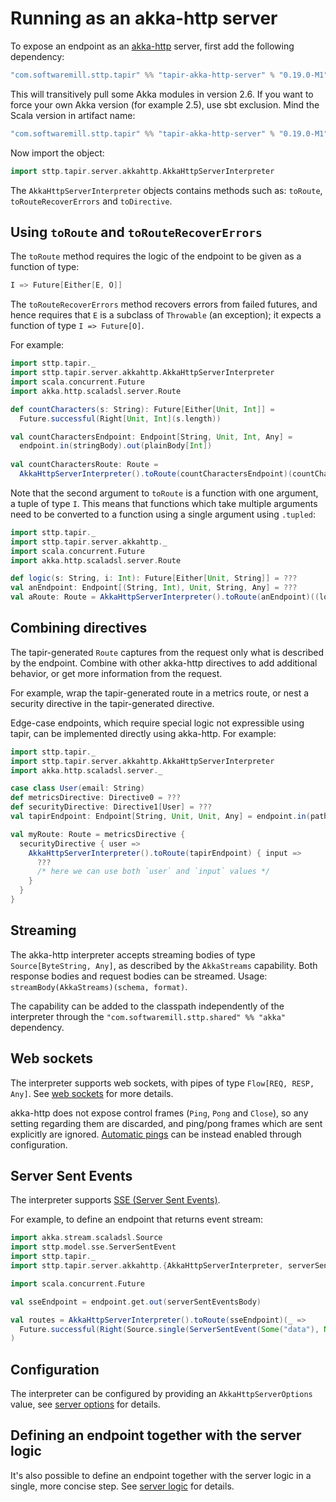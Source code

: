 # Running as an akka-http server

To expose an endpoint as an [akka-http](https://doc.akka.io/docs/akka-http/current/) server, first add the following 
dependency:

```scala
"com.softwaremill.sttp.tapir" %% "tapir-akka-http-server" % "0.19.0-M1"
```

This will transitively pull some Akka modules in version 2.6. If you want to force
your own Akka version (for example 2.5), use sbt exclusion. Mind the Scala version in artifact name:

```scala
"com.softwaremill.sttp.tapir" %% "tapir-akka-http-server" % "0.19.0-M1" exclude("com.typesafe.akka", "akka-stream_2.12")
```

Now import the object:

```scala
import sttp.tapir.server.akkahttp.AkkaHttpServerInterpreter
```

The `AkkaHttpServerInterpreter` objects contains methods such as: `toRoute`, `toRouteRecoverErrors` and `toDirective`.

## Using `toRoute` and `toRouteRecoverErrors`

The `toRoute` method requires the logic of the endpoint to be given as a function of type:

```scala
I => Future[Either[E, O]]
```

The `toRouteRecoverErrors` method recovers errors from failed futures, and hence requires that `E` is a subclass of
`Throwable` (an exception); it expects a function of type `I => Future[O]`.

For example:

```scala
import sttp.tapir._
import sttp.tapir.server.akkahttp.AkkaHttpServerInterpreter
import scala.concurrent.Future
import akka.http.scaladsl.server.Route

def countCharacters(s: String): Future[Either[Unit, Int]] = 
  Future.successful(Right[Unit, Int](s.length))

val countCharactersEndpoint: Endpoint[String, Unit, Int, Any] = 
  endpoint.in(stringBody).out(plainBody[Int])
  
val countCharactersRoute: Route = 
  AkkaHttpServerInterpreter().toRoute(countCharactersEndpoint)(countCharacters)
```

Note that the second argument to `toRoute` is a function with one argument, a tuple of type `I`. This means that 
functions which take multiple arguments need to be converted to a function using a single argument using `.tupled`:

```scala
import sttp.tapir._
import sttp.tapir.server.akkahttp._
import scala.concurrent.Future
import akka.http.scaladsl.server.Route

def logic(s: String, i: Int): Future[Either[Unit, String]] = ???
val anEndpoint: Endpoint[(String, Int), Unit, String, Any] = ???  
val aRoute: Route = AkkaHttpServerInterpreter().toRoute(anEndpoint)((logic _).tupled)
```

## Combining directives

The tapir-generated `Route` captures from the request only what is described by the endpoint. Combine
with other akka-http directives to add additional behavior, or get more information from the request.

For example, wrap the tapir-generated route in a metrics route, or nest a security directive in the
tapir-generated directive.

Edge-case endpoints, which require special logic not expressible using tapir, can be implemented directly
using akka-http. For example:

```scala
import sttp.tapir._
import sttp.tapir.server.akkahttp.AkkaHttpServerInterpreter
import akka.http.scaladsl.server._

case class User(email: String)
def metricsDirective: Directive0 = ???
def securityDirective: Directive1[User] = ???
val tapirEndpoint: Endpoint[String, Unit, Unit, Any] = endpoint.in(path[String]("input"))

val myRoute: Route = metricsDirective {
  securityDirective { user =>
    AkkaHttpServerInterpreter().toRoute(tapirEndpoint) { input => 
      ??? 
      /* here we can use both `user` and `input` values */
    }
  }
}
```

## Streaming

The akka-http interpreter accepts streaming bodies of type `Source[ByteString, Any]`, as described by the `AkkaStreams`
capability. Both response bodies and request bodies can be streamed. Usage: `streamBody(AkkaStreams)(schema, format)`.

The capability can be added to the classpath independently of the interpreter through the 
`"com.softwaremill.sttp.shared" %% "akka"` dependency.

## Web sockets

The interpreter supports web sockets, with pipes of type `Flow[REQ, RESP, Any]`. See [web sockets](../endpoint/websockets.md) 
for more details.

akka-http does not expose control frames (`Ping`, `Pong` and `Close`), so any setting regarding them are discarded, and
ping/pong frames which are sent explicitly are ignored. [Automatic pings](https://doc.akka.io/docs/akka-http/current/server-side/websocket-support.html#automatic-keep-alive-ping-support) 
can be instead enabled through configuration.

## Server Sent Events

The interpreter supports [SSE (Server Sent Events)](https://developer.mozilla.org/en-US/docs/Web/API/Server-sent_events/Using_server-sent_events). 

For example, to define an endpoint that returns event stream:

```scala
import akka.stream.scaladsl.Source
import sttp.model.sse.ServerSentEvent
import sttp.tapir._
import sttp.tapir.server.akkahttp.{AkkaHttpServerInterpreter, serverSentEventsBody}

import scala.concurrent.Future

val sseEndpoint = endpoint.get.out(serverSentEventsBody)

val routes = AkkaHttpServerInterpreter().toRoute(sseEndpoint)(_ =>
  Future.successful(Right(Source.single(ServerSentEvent(Some("data"), None, None, None))))
)
```

## Configuration

The interpreter can be configured by providing an `AkkaHttpServerOptions` value, see
[server options](options.md) for details.

## Defining an endpoint together with the server logic

It's also possible to define an endpoint together with the server logic in a single, more concise step. See
[server logic](logic.md) for details.
